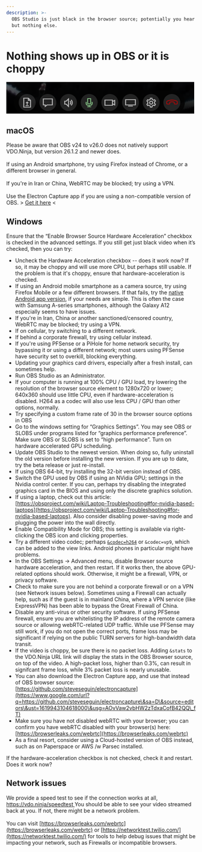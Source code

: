 ```yaml
---
description: >-
  OBS Studio is just black in the browser source; potentially you hear audio,
  but nothing else.
---
```


# Nothing shows up in OBS or it is choppy

![Disabling or enabling the hardware acceleration in OBS can sometimes fix choppy or missing video.](<../.gitbook/assets/image (1).png>)

## macOS

Please be aware that OBS v24 to v26.0 does not natively support VDO.Ninja, but version 26.1.2 and newer does.\
\
If using an Android smartphone, try using Firefox instead of Chrome, or a different browser in general.\
\
If you're in Iran or China, WebRTC may be blocked; try using a VPN.\
\
Use the Electron Capture app if you are using a non-compatible version of OBS. > [Get it here](https://github.com/steveseguin/electroncapture) <

## Windows

Ensure that the “Enable Browser Source Hardware Acceleration” checkbox is checked in the advanced settings. If you still get just black video when it’s checked, then you can try:

* Uncheck the Hardware Acceleration checkbox -- does it work now? If so, it may be choppy and will use more CPU, but perhaps still usable. If the problem is that it's choppy, ensure that hardware-acceleration is checked.&#x20;
* If using an Android mobile smartphone as a camera source, try using Firefox Mobile or a few different browsers. If that fails, try the [native Android app version](https://docs.vdo.ninja/platform-specific-issues/android), if your needs are simple. This is often the case with Samsung A-series smartphones, although the Galaxy A12 especially seems to have issues.
* If you're in Iran, China or another sanctioned/censored country, WebRTC may be blocked; try using a VPN.
* If on cellular, try switching to a different network.
* If behind a corporate firewall, try using cellular instead.
* If you're using PFSense or a PiHole for home network security, try bypassing it or using a different network; most users using PFSense have security set to overkill, blocking everything.
* Updating your graphics card drivers, especially after a fresh install, can sometimes help.
* Run OBS Studio as an Administrator.
* If your computer is running at 100% CPU / GPU load, try lowering the resolution of the browser source element to 1280x720 or lower; 640x360 should use little CPU, even if hardware-acceleration is disabled.  H264 as a codec will also use less CPU / GPU than other options, normally.
* Try specifying a custom frame rate of 30 in the browser source options in OBS
* Go to the windows setting for “Graphics Settings”. You may see OBS or SLOBS under programs listed for “graphics performance preference”. Make sure OBS or SLOBS is set to “high performance”. Turn on hardware accelerated GPU scheduling.
* Update OBS Studio to the newest version. When doing so, fully uninstall the old version before installing the new version. If you are up to date, try the beta release or just re-install.
* If using OBS 64-bit, try installing the 32-bit version instead of OBS.
* Switch the GPU used by OBS if using an NVidia GPU; settings in the Nvidia control center. If you can, perhaps try disabling the integrated graphics card in the BIOS and using only the discrete graphics solution.
* If using a laptop, check out this article: [https://obsproject.com/wiki/Laptop-Troubleshooting#for-nvidia-based-laptops](https://obsproject.com/wiki/Laptop-Troubleshooting#for-nvidia-based-laptops). Also consider disabling power-saving mode and plugging the power into the wall directly.
* Enable Compatibility Mode for OBS; this setting is available via right-clicking the OBS icon and clicking properties.
* Try a different video codec; perhaps [`&codec=h264`](../advanced-settings/view-parameters/codec.md) or `&codec=vp9`, which can be added to the view links. Android phones in particular might have problems.
* In the OBS Settings -> Advanced menu, disable Browser source hardware acceleration, and then restart. If it works then, the above GPU-related options should work. Otherwise, it might be a firewall, VPN, or privacy software.
* Check to make sure you are not behind a corporate firewall or on a VPN (see Network issues below). Sometimes using a Firewall can actually help, such as if the guest is in mainland China, where a VPN service (like ExpressVPN) has been able to bypass the Great Firewall of China.
* Disable any anti-virus or other security software. If using PFSense firewall, ensure you are whitelisting the IP address of the remote camera source or allowing webRTC-related UDP traffic. While use PFSense may still work, if you do not open the correct ports, frame loss may be significant if relying on the public TURN servers for high-bandwidth data transit.
* If the video is choppy, be sure there is no packet loss. Adding `&stats` to the VDO.Ninja URL link will display the stats in the OBS Browser source, on top of the video.  A high-packet loss, higher than 0.3%, can result in signifcant frame loss, while 3% packet loss is nearly unusable.
* You can also download the Electron Capture app, and use that instead of OBS browser source: [https://github.com/steveseguin/electroncapture](https://www.google.com/url?q=https://github.com/steveseguin/electroncapture\&sa=D\&source=editors\&ust=1619943104618000\&usg=AOvVaw2vbHW2zTdxaCofB42QQ\_fT)
* Make sure you have not disabled webRTC with your browser; you can confirm you have webRTC disabled with your browser(s) here: [https://browserleaks.com/webrtc](https://browserleaks.com/webrtc)
* As a final resort, consider using a Cloud-hosted version of OBS instead, such as on Paperspace or AWS /w Parsec installed.

If the hardware-acceleration checkbox is not checked, check it and restart. Does it work now?

## Network issues

We provide a speed test to see if the connection works at all,[ https://vdo.ninja/speedtest ](https://vdo.ninja/speedtest) You should be able to see your video streamed back at you. If not, there might be a network problem.\
\
You can visit [https://browserleaks.com/webrtc](https://browserleaks.com/webrtc) or [https://networktest.twilio.com/](https://networktest.twilio.com/) for tools to help debug issues that might be impacting your network, such as Firewalls or incompatible browsers.

